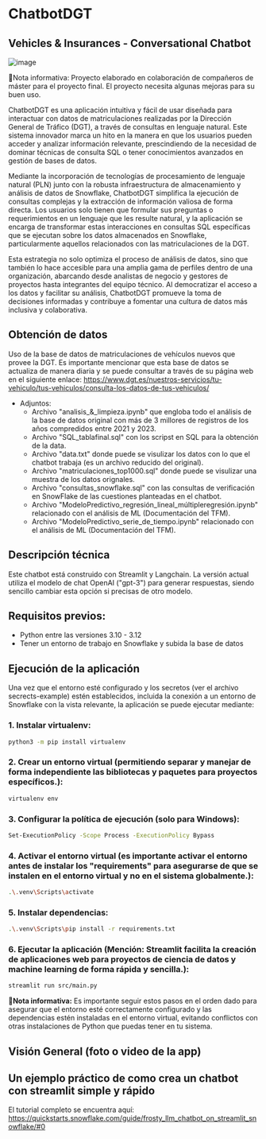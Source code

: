 # ChatbotDGT 
## Vehicles & Insurances - Conversational Chatbot
![image](https://github.com/MRocioRR/ChatbotDGT/assets/52194835/57756900-8e60-4542-b75b-38fa376137dd)

📝Nota informativa: Proyecto elaborado en colaboración de compañeros de máster para el proyecto final. El proyecto necesita algunas mejoras para su buen uso.

ChatbotDGT es una aplicación intuitiva y fácil de usar diseñada para interactuar con datos de matriculaciones realizadas por la Dirección General de Tráfico (DGT), a través de consultas en lenguaje natural. Este sistema innovador marca un hito en la manera en que los usuarios pueden acceder y analizar información relevante, prescindiendo de la necesidad de dominar técnicas de consulta SQL o tener conocimientos avanzados en gestión de bases de datos.

Mediante la incorporación de tecnologías de procesamiento de lenguaje natural (PLN) junto con la robusta infraestructura de almacenamiento y análisis de datos de Snowflake, ChatbotDGT simplifica la ejecución de consultas complejas y la extracción de información valiosa de forma directa. Los usuarios solo tienen que formular sus preguntas o requerimientos en un lenguaje que les resulte natural, y la aplicación se encarga de transformar estas interacciones en consultas SQL específicas que se ejecutan sobre los datos almacenados en Snowflake, particularmente aquellos relacionados con las matriculaciones de la DGT.

Esta estrategia no solo optimiza el proceso de análisis de datos, sino que también lo hace accesible para una amplia gama de perfiles dentro de una organización, abarcando desde analistas de negocio y gestores de proyectos hasta integrantes del equipo técnico. Al democratizar el acceso a los datos y facilitar su análisis, ChatbotDGT promueve la toma de decisiones informadas y contribuye a fomentar una cultura de datos más inclusiva y colaborativa.

## Obtención de datos
Uso de la base de datos de matriculaciones de vehículos nuevos que provee la DGT. Es importante mencionar que esta base de datos se actualiza de manera diaria y se puede consultar a través de su página web en el siguiente enlace:
https://www.dgt.es/nuestros-servicios/tu-vehiculo/tus-vehiculos/consulta-los-datos-de-tus-vehiculos/

- Adjuntos:
  - Archivo "analisis_&_limpieza.ipynb" que engloba todo el análisis de la base de datos original con más de 3 millores de registros de los años compredidos entre 2021 y 2023.
  - Archivo "SQL_tablafinal.sql" con los scripst en SQL para la obtención de la data. 
  - Archivo "data.txt" donde puede se visulizar los datos con lo que el chatbot trabaja (es un archivo reducido del original).
  - Archivo "matriculaciones_top1000.sql" donde puede se visulizar una muestra de los datos orignales.
  - Archivo "consultas_snowflake.sql" con las consultas de verificación en SnowFlake de las cuestiones planteadas en el chatbot.
  - Archivo "ModeloPredictivo_regresión_lineal_múltipleregresión.ipynb" relacionado con el análisis de ML (Documentación del TFM).
  - Archivo "ModeloPredictivo_serie_de_tiempo.ipynb" relacionado con el análisis de ML (Documentación del TFM).


## Descripción técnica
Este chatbot está construido con Streamlit y Langchain. La versión actual utiliza el modelo de chat OpenAI ("gpt-3") para generar respuestas, siendo sencillo cambiar esta opción si precisas de otro modelo.

## Requisitos previos: 
- Python entre las versiones  3.10 - 3.12
- Tener un entorno de trabajo en Snowflake y subida la base de datos

## Ejecución de la aplicación
Una vez que el entorno esté configurado y los secretos (ver el archivo secrects-example) estén establecidos, incluida la conexión a un entorno de Snowflake con la vista relevante, la aplicación se puede ejecutar mediante:

### 1. Instalar virtualenv:
```sh
python3 -m pip install virtualenv
```
### 2. Crear un entorno virtual (permitiendo separar y manejar de forma independiente las bibliotecas y paquetes para proyectos específicos.):
```sh
virtualenv env
```
### 3. Configurar la política de ejecución (solo para Windows):
```sh
Set-ExecutionPolicy -Scope Process -ExecutionPolicy Bypass 
```
### 4. Activar el entorno virtual (es importante activar el entorno antes de instalar los "requirements" para asegurarse de que se instalen en el entorno virtual y no en el sistema globalmente.):
```sh
.\.venv\Scripts\activate
```
### 5. Instalar dependencias:
```sh
.\.venv\Scripts\pip install -r requirements.txt  
```
### 6. Ejecutar la aplicación (Mención: Streamlit facilita la creación de aplicaciones web para proyectos de ciencia de datos y machine learning de forma rápida y sencilla.):
```sh
streamlit run src/main.py
```

**📝Nota informativa:** Es importante seguir estos pasos en el orden dado para asegurar que el entorno esté correctamente configurado y las dependencias estén instaladas en el entorno virtual, evitando conflictos con otras instalaciones de Python que puedas tener en tu sistema.


## Visión General (foto o video de la app)


## Un ejemplo práctico de como crea un chatbot con streamlit simple y rápido
El tutorial completo se encuentra aquí:
https://quickstarts.snowflake.com/guide/frosty_llm_chatbot_on_streamlit_snowflake/#0
